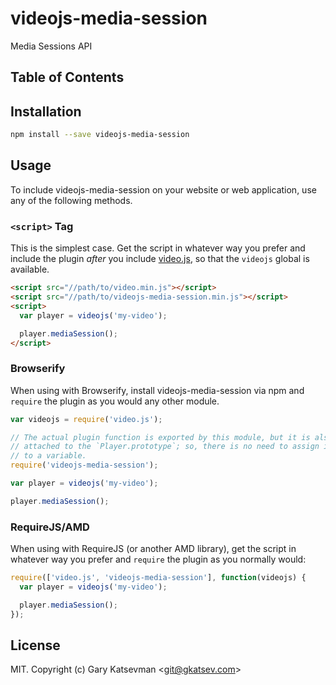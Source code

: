 # videojs-media-session

Media Sessions API

## Table of Contents

<!-- START doctoc -->
<!-- END doctoc -->
## Installation

```sh
npm install --save videojs-media-session
```

## Usage

To include videojs-media-session on your website or web application, use any of the following methods.

### `<script>` Tag

This is the simplest case. Get the script in whatever way you prefer and include the plugin _after_ you include [video.js][videojs], so that the `videojs` global is available.

```html
<script src="//path/to/video.min.js"></script>
<script src="//path/to/videojs-media-session.min.js"></script>
<script>
  var player = videojs('my-video');

  player.mediaSession();
</script>
```

### Browserify

When using with Browserify, install videojs-media-session via npm and `require` the plugin as you would any other module.

```js
var videojs = require('video.js');

// The actual plugin function is exported by this module, but it is also
// attached to the `Player.prototype`; so, there is no need to assign it
// to a variable.
require('videojs-media-session');

var player = videojs('my-video');

player.mediaSession();
```

### RequireJS/AMD

When using with RequireJS (or another AMD library), get the script in whatever way you prefer and `require` the plugin as you normally would:

```js
require(['video.js', 'videojs-media-session'], function(videojs) {
  var player = videojs('my-video');

  player.mediaSession();
});
```

## License

MIT. Copyright (c) Gary Katsevman &lt;git@gkatsev.com&gt;


[videojs]: http://videojs.com/
